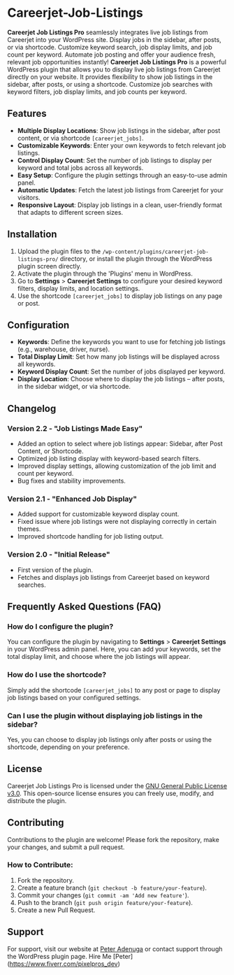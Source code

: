 # Careerjet-Job-Listings
**Careerjet Job Listings Pro** seamlessly integrates live job listings from Careerjet into your WordPress site. Display jobs in the sidebar, after posts, or via shortcode. Customize keyword search, job display limits, and job count per keyword. Automate job posting and offer your audience fresh, relevant job opportunities instantly!
**Careerjet Job Listings Pro** is a powerful WordPress plugin that allows you to display live job listings from Careerjet directly on your website. It provides flexibility to show job listings in the sidebar, after posts, or using a shortcode. Customize job searches with keyword filters, job display limits, and job counts per keyword.

## Features

- **Multiple Display Locations**: Show job listings in the sidebar, after post content, or via shortcode `[careerjet_jobs]`.
- **Customizable Keywords**: Enter your own keywords to fetch relevant job listings.
- **Control Display Count**: Set the number of job listings to display per keyword and total jobs across all keywords.
- **Easy Setup**: Configure the plugin settings through an easy-to-use admin panel.
- **Automatic Updates**: Fetch the latest job listings from Careerjet for your visitors.
- **Responsive Layout**: Display job listings in a clean, user-friendly format that adapts to different screen sizes.

## Installation

1. Upload the plugin files to the `/wp-content/plugins/careerjet-job-listings-pro/` directory, or install the plugin through the WordPress plugin screen directly.
2. Activate the plugin through the 'Plugins' menu in WordPress.
3. Go to **Settings** > **Careerjet Settings** to configure your desired keyword filters, display limits, and location settings.
4. Use the shortcode `[careerjet_jobs]` to display job listings on any page or post.

## Configuration

- **Keywords**: Define the keywords you want to use for fetching job listings (e.g., warehouse, driver, nurse).
- **Total Display Limit**: Set how many job listings will be displayed across all keywords.
- **Keyword Display Count**: Set the number of jobs displayed per keyword.
- **Display Location**: Choose where to display the job listings – after posts, in the sidebar widget, or via shortcode.

## Changelog

### Version 2.2 - "Job Listings Made Easy"
- Added an option to select where job listings appear: Sidebar, after Post Content, or Shortcode.
- Optimized job listing display with keyword-based search filters.
- Improved display settings, allowing customization of the job limit and count per keyword.
- Bug fixes and stability improvements.

### Version 2.1 - "Enhanced Job Display"
- Added support for customizable keyword display count.
- Fixed issue where job listings were not displaying correctly in certain themes.
- Improved shortcode handling for job listing output.

### Version 2.0 - "Initial Release"
- First version of the plugin.
- Fetches and displays job listings from Careerjet based on keyword searches.

## Frequently Asked Questions (FAQ)

### How do I configure the plugin?
You can configure the plugin by navigating to **Settings** > **Careerjet Settings** in your WordPress admin panel. Here, you can add your keywords, set the total display limit, and choose where the job listings will appear.

### How do I use the shortcode?
Simply add the shortcode `[careerjet_jobs]` to any post or page to display job listings based on your configured settings.

### Can I use the plugin without displaying job listings in the sidebar?
Yes, you can choose to display job listings only after posts or using the shortcode, depending on your preference.

## License

Careerjet Job Listings Pro is licensed under the [GNU General Public License v3.0](https://www.gnu.org/licenses/gpl-3.0.html). This open-source license ensures you can freely use, modify, and distribute the plugin.

## Contributing

Contributions to the plugin are welcome! Please fork the repository, make your changes, and submit a pull request.

### How to Contribute:
1. Fork the repository.
2. Create a feature branch (`git checkout -b feature/your-feature`).
3. Commit your changes (`git commit -am 'Add new feature'`).
4. Push to the branch (`git push origin feature/your-feature`).
5. Create a new Pull Request.

## Support

For support, visit our website at [Peter Adenuga](https://peteradenuga.com) or contact support through the WordPress plugin page.
Hire Me [Peter] (https://www.fiverr.com/pixelpros_dev)
